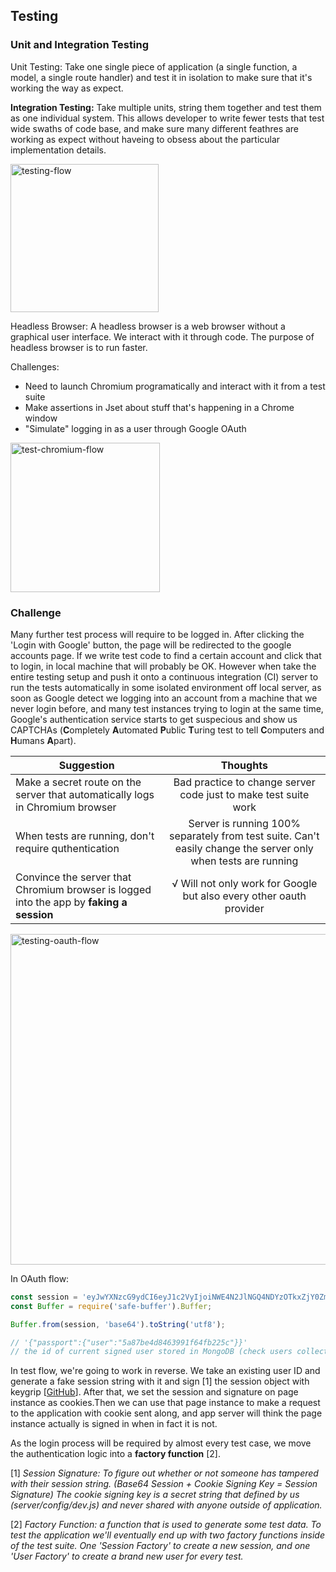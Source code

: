 ## Testing

### Unit and Integration Testing

Unit Testing: Take one single piece of application (a single function, a model, a single route handler) and test it in isolation to make sure that it's working the way as expect.

**Integration Testing:** Take multiple units, string them together and test them as one individual system. This allows developer to write fewer tests that test wide swaths of code base, and make sure many different feathres are working as expect without haveing to obsess about the particular implementation details.

<img width="237" alt="testing-flow" src="https://user-images.githubusercontent.com/20265633/38460187-f97481b4-3a82-11e8-84f5-89f224e972b8.PNG">

Headless Browser: A headless browser is a web browser without a graphical user interface. We interact with it through code. The purpose of headless browser is to run faster.

Challenges:

- Need to launch Chromium programatically and interact with it from a test suite
- Make assertions in Jset about stuff that's happening in a Chrome window
- "Simulate" logging in as a user through Google OAuth

<img width="239" alt="test-chromium-flow" src="https://user-images.githubusercontent.com/20265633/38461768-bd452b20-3aa6-11e8-86a8-3c61f2971ce4.PNG">

### Challenge

Many further test process will require to be logged in. After clicking the 'Login with Google' button, the page will be redirected to the google accounts page. If we write test code to find a certain account and click that to login, in local machine that will probably be OK. However when take the entire testing setup and push it onto a continuous integration (CI) server to run the tests automatically in some isolated environment off local server, as soon as Google detect we logging into an account from a machine that we never login before, and many test instances trying to login at the same time, Google's authentication service starts to get suspecious and show us CAPTCHAs (**C**ompletely **A**utomated **P**ublic **T**uring test to tell **C**omputers and **H**umans **A**part).

| Suggestion        | Thoughts           |
| ------------- |:-------------:|
| Make a secret route on the server that automatically logs in Chromium browser | Bad practice to change server code just to make test suite work |
| When tests are running, don't require quthentication | Server is running 100% separately from test suite. Can't easily change the server only when tests are running |
| Convince the server that Chromium browser is logged into the app by **faking a session** | √ Will not only work for Google but also every other oauth provider |

<img width="529" alt="testing-oauth-flow" src="https://user-images.githubusercontent.com/20265633/38469315-d0ad0c94-3b20-11e8-8273-280259c338ce.PNG">

In OAuth flow:

```javascript
const session = 'eyJwYXNzcG9ydCI6eyJ1c2VyIjoiNWE4N2JlNGQ4NDYzOTkxZjY0ZmIyMjVjIn19';
const Buffer = require('safe-buffer').Buffer;

Buffer.from(session, 'base64').toString('utf8');

// '{"passport":{"user":"5a87be4d8463991f64fb225c"}}'
// the id of current signed user stored in MongoDB (check users collection in mLab)
```

In test flow, we're going to work in reverse. We take an existing user ID and generate a fake session string with it and sign [1] the session object with keygrip [[GitHub](https://github.com/crypto-utils/keygrip)]. After that, we set the session and signature on page instance as cookies.Then we can use that page instance to make a request to the application with cookie sent along, and app server will think the page instance actually is signed in when in fact it is not.

As the login process will be required by almost every test case, we move the authentication logic into a **factory function** [2].

[1] _Session Signature: To figure out whether or not someone has tampered with their session string. (Base64 Session + Cookie Signing Key = Session Signature) The cookie signing key is a secret string that defined by us (server/config/dev.js) and never shared with anyone outside of application._

[2] _Factory Function: a function that is used to generate some test data. To test the application we'll eventually end up with two factory functions inside of the test suite. One 'Session Factory' to create a new session, and one 'User Factory' to create a brand new user for every test._
